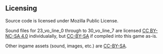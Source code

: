 ## Licensing

Source code is licensed under Mozilla Public License.

Sound files for 23_vo_line_0 through to 30_vo_line_7 are licensed [CC BY-NC-SA 4.0](https://creativecommons.org/licenses/by-nc-sa/4.0/) individualally, but [CC-BY-SA](https://creativecommons.org/licenses/by-sa/4.0/) if compiled into this game as-is.

Other ingame assets (sound, images, etc.) are [CC-BY-SA](https://creativecommons.org/licenses/by-sa/4.0/).